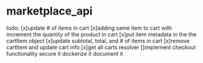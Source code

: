 # marketplace_api

todo:
[x]update # of items in cart
[x]adding same item to cart with increment the quantity of the product in cart
[x]put item metadata in the the cartItem object
[x]update subtotal, total, and # of items in cart
[x]remove cartItem and update cart info
[x]get all carts resolver
[]implement checkout functionality
secure it
dockerize it 
document it